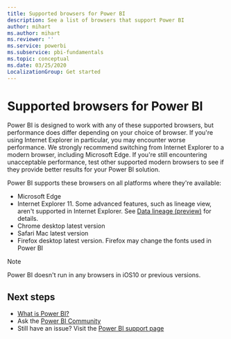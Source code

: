 ```yaml
---
title: Supported browsers for Power BI
description: See a list of browsers that support Power BI
author: mihart
ms.author: mihart
ms.reviewer: ''
ms.service: powerbi
ms.subservice: pbi-fundamentals
ms.topic: conceptual
ms.date: 03/25/2020
LocalizationGroup: Get started
---
```

# Supported browsers for Power BI

Power BI is designed to work with any of these supported browsers, but performance does differ depending on your choice of browser. If you're using Internet Explorer in particular, you may encounter worse performance. We strongly recommend switching from Internet Explorer to a modern browser, including Microsoft Edge. If you're still encountering unacceptable performance, test other supported modern browsers to see if they provide better results for your Power BI solution.

Power BI supports these browsers on all platforms where they're available:

- Microsoft Edge
- Internet Explorer 11. Some advanced features, such as lineage view, aren't supported in Internet Explorer. See [Data lineage (preview)](../collaborate-share/service-data-lineage.md) for details.
- Chrome desktop latest version
- Safari Mac latest version
- Firefox desktop latest version. Firefox may change the fonts used in Power BI 

> [!NOTE]
> Power BI doesn't run in any browsers in iOS10 or previous versions.

## Next steps
* [What is Power BI?](power-bi-overview.md)
* Ask the [Power BI Community](https://community.powerbi.com/)
* Still have an issue? Visit the [Power BI support page](https://powerbi.microsoft.com/support/)
